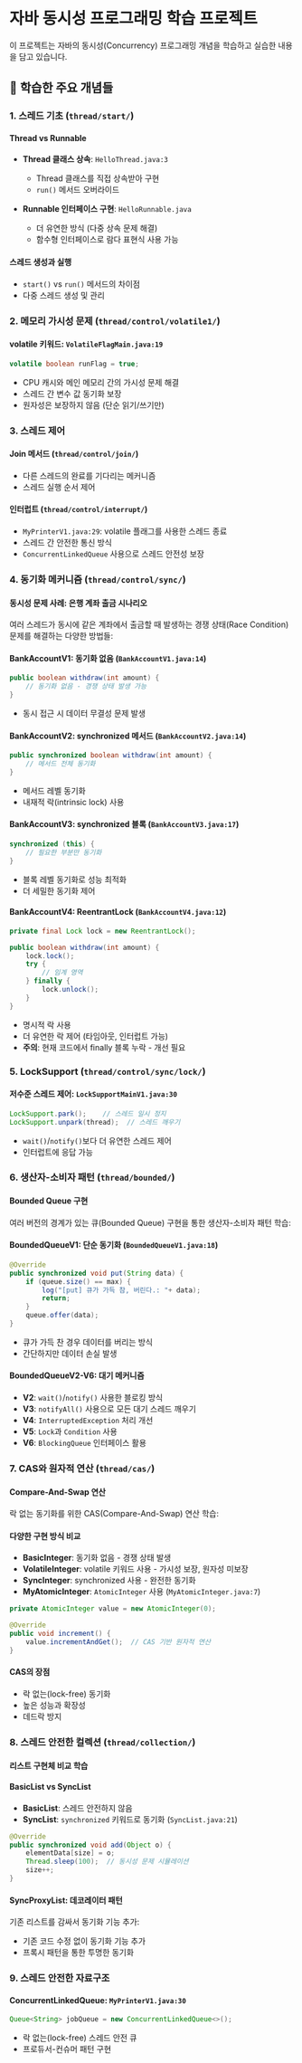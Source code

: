 # 자바 동시성 프로그래밍 학습 프로젝트

이 프로젝트는 자바의 동시성(Concurrency) 프로그래밍 개념을 학습하고 실습한 내용을 담고 있습니다.

## 🎯 학습한 주요 개념들

### 1. 스레드 기초 (`thread/start/`)

#### Thread vs Runnable
- **Thread 클래스 상속**: `HelloThread.java:3`
  - Thread 클래스를 직접 상속받아 구현
  - `run()` 메서드 오버라이드

- **Runnable 인터페이스 구현**: `HelloRunnable.java`
  - 더 유연한 방식 (다중 상속 문제 해결)
  - 함수형 인터페이스로 람다 표현식 사용 가능

#### 스레드 생성과 실행
- `start()` vs `run()` 메서드의 차이점
- 다중 스레드 생성 및 관리

### 2. 메모리 가시성 문제 (`thread/control/volatile1/`)

#### volatile 키워드: `VolatileFlagMain.java:19`
```java
volatile boolean runFlag = true;
```
- CPU 캐시와 메인 메모리 간의 가시성 문제 해결
- 스레드 간 변수 값 동기화 보장
- 원자성은 보장하지 않음 (단순 읽기/쓰기만)

### 3. 스레드 제어

#### Join 메서드 (`thread/control/join/`)
- 다른 스레드의 완료를 기다리는 메커니즘
- 스레드 실행 순서 제어

#### 인터럽트 (`thread/control/interrupt/`)
- `MyPrinterV1.java:29`: volatile 플래그를 사용한 스레드 종료
- 스레드 간 안전한 통신 방식
- `ConcurrentLinkedQueue` 사용으로 스레드 안전성 보장

### 4. 동기화 메커니즘 (`thread/control/sync/`)

#### 동시성 문제 사례: 은행 계좌 출금 시나리오
여러 스레드가 동시에 같은 계좌에서 출금할 때 발생하는 경쟁 상태(Race Condition) 문제를 해결하는 다양한 방법들:

#### BankAccountV1: 동기화 없음 (`BankAccountV1.java:14`)
```java
public boolean withdraw(int amount) {
    // 동기화 없음 - 경쟁 상태 발생 가능
}
```
- 동시 접근 시 데이터 무결성 문제 발생

#### BankAccountV2: synchronized 메서드 (`BankAccountV2.java:14`)
```java
public synchronized boolean withdraw(int amount) {
    // 메서드 전체 동기화
}
```
- 메서드 레벨 동기화
- 내재적 락(intrinsic lock) 사용

#### BankAccountV3: synchronized 블록 (`BankAccountV3.java:17`)
```java
synchronized (this) {
    // 필요한 부분만 동기화
}
```
- 블록 레벨 동기화로 성능 최적화
- 더 세밀한 동기화 제어

#### BankAccountV4: ReentrantLock (`BankAccountV4.java:12`)
```java
private final Lock lock = new ReentrantLock();

public boolean withdraw(int amount) {
    lock.lock();
    try {
        // 임계 영역
    } finally {
        lock.unlock();
    }
}
```
- 명시적 락 사용
- 더 유연한 락 제어 (타임아웃, 인터럽트 가능)
- **주의**: 현재 코드에서 finally 블록 누락 - 개선 필요

### 5. LockSupport (`thread/control/sync/lock/`)

#### 저수준 스레드 제어: `LockSupportMainV1.java:30`
```java
LockSupport.park();    // 스레드 일시 정지
LockSupport.unpark(thread);  // 스레드 깨우기
```
- `wait()`/`notify()`보다 더 유연한 스레드 제어
- 인터럽트에 응답 가능

### 6. 생산자-소비자 패턴 (`thread/bounded/`)

#### Bounded Queue 구현
여러 버전의 경계가 있는 큐(Bounded Queue) 구현을 통한 생산자-소비자 패턴 학습:

#### BoundedQueueV1: 단순 동기화 (`BoundedQueueV1.java:18`)
```java
@Override
public synchronized void put(String data) {
    if (queue.size() == max) {
        log("[put] 큐가 가득 참, 버린다.: "+ data);
        return;
    }
    queue.offer(data);
}
```
- 큐가 가득 찬 경우 데이터를 버리는 방식
- 간단하지만 데이터 손실 발생

#### BoundedQueueV2-V6: 대기 메커니즘
- **V2**: `wait()`/`notify()` 사용한 블로킹 방식
- **V3**: `notifyAll()` 사용으로 모든 대기 스레드 깨우기
- **V4**: `InterruptedException` 처리 개선
- **V5**: `Lock`과 `Condition` 사용
- **V6**: `BlockingQueue` 인터페이스 활용

### 7. CAS와 원자적 연산 (`thread/cas/`)

#### Compare-And-Swap 연산
락 없는 동기화를 위한 CAS(Compare-And-Swap) 연산 학습:

#### 다양한 구현 방식 비교
- **BasicInteger**: 동기화 없음 - 경쟁 상태 발생
- **VolatileInteger**: volatile 키워드 사용 - 가시성 보장, 원자성 미보장
- **SyncInteger**: synchronized 사용 - 완전한 동기화
- **MyAtomicInteger**: `AtomicInteger` 사용 (`MyAtomicInteger.java:7`)

```java
private AtomicInteger value = new AtomicInteger(0);

@Override
public void increment() {
    value.incrementAndGet();  // CAS 기반 원자적 연산
}
```

#### CAS의 장점
- 락 없는(lock-free) 동기화
- 높은 성능과 확장성
- 데드락 방지

### 8. 스레드 안전한 컬렉션 (`thread/collection/`)

#### 리스트 구현체 비교 학습

#### BasicList vs SyncList
- **BasicList**: 스레드 안전하지 않음
- **SyncList**: `synchronized` 키워드로 동기화 (`SyncList.java:21`)

```java
@Override
public synchronized void add(Object o) {
    elementData[size] = o;
    Thread.sleep(100);  // 동시성 문제 시뮬레이션
    size++;
}
```

#### SyncProxyList: 데코레이터 패턴
기존 리스트를 감싸서 동기화 기능 추가:
- 기존 코드 수정 없이 동기화 기능 추가
- 프록시 패턴을 통한 투명한 동기화

### 9. 스레드 안전한 자료구조

#### ConcurrentLinkedQueue: `MyPrinterV1.java:30`
```java
Queue<String> jobQueue = new ConcurrentLinkedQueue<>();
```
- 락 없는(lock-free) 스레드 안전 큐
- 프로듀서-컨슈머 패턴 구현

